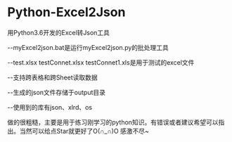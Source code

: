 # Python-Excel2Json
用Python3.6开发的Excel转Json工具

--myExcel2json.bat是运行myExcel2json.py的批处理工具

--test.xlsx testConnet.xlsx testConnet1.xls是用于测试的excel文件

--支持跨表格和跨Sheet读取数据

--生成的json文件存储于output目录

--使用到的库有json、xlrd、os

做的很粗糙，主要是用于练习刚学习的python知识。有错误或者建议希望可以指出。当然可以给点Star就更好了O(∩_∩)O 感激不尽~

